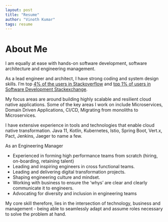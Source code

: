 ```yaml
---
layout: post
title: "Resume"
author: "Vinoth Kumar"
tags: resume
---
```


# About Me

I am equally at ease with hands-on software development, software architecture and engineering management.

As a lead engineer and architect, I have strong coding and system design skills.
I’m top [4% of the users in Stackoverflow](https://stackoverflow.com/users/571718/vinoth-kumar-c-m) and [top 1% of users in Software Development Stackexchange](https://softwareengineering.stackexchange.com/users/17887/vinoth-kumar-c-m).

My focus areas are around building highly scalable and resilient cloud native applications.
Some of the key areas I work on include Microservices, Domain Driven Applications,
CI/CD, Migrating from monoliths to Microservices.

I have extensive experience in tools and technologies that enable cloud native transformation. Java 11, Kotlin, Kubernetes, Istio, Spring Boot, Vert.x, Pact, Jenkins, Jaeger to name a few.

As an Engineering Manager
- Experienced in forming high performance teams from scratch (hiring, on-boarding, retaining talent)
- Leading and inspiring engineers in cross functional teams.
- Leading and delivering digital transformation projects.
- Shaping engineering culture and mindset.
- Working with business to ensure the ‘whys’ are clear and clearly communicate it to engineers.
- Advocating for diversity and inclusion in engineering teams

My core skill therefore, lies in the intersection of technology, business and management - being able to seamlessly adapt and assume roles necessary to solve the problem at hand.

